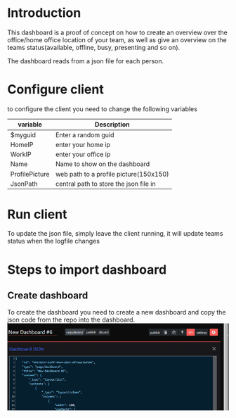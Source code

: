 # Introduction
This dashboard is a proof of concept on how to create an overview over the office/home office location of your team, as well as give an overview on the teams status(available, offline, busy, presenting and so on).

The dashboard reads from a json file for each person.
# Configure client
to configure the client you need to change the following variables

| variable | Description |
| ----------- | ----------- |
| $myguid | Enter a random guid |
| HomeIP | enter your home ip |
| WorkIP | enter your office ip |
| Name | Name to show on the dashboard |
| ProfilePicture | web path to a profile picture(150x150) |
| JsonPath | central path to store the json file in |

# Run client
To update the json file, simply leave the client running, it will update teams status when the logfile changes
# Steps to import dashboard
## Create dashboard
To create the dashboard you need to create a new dashboard and copy the json code from the repo into the dashboard.
![editjson](editjson.png)
